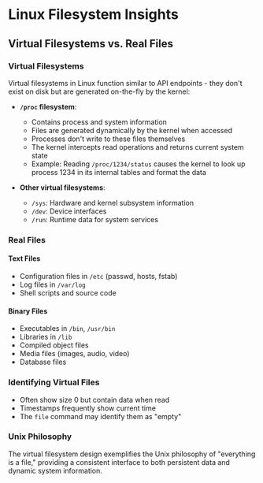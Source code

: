 # Linux Filesystem Insights

## Virtual Filesystems vs. Real Files

### Virtual Filesystems
Virtual filesystems in Linux function similar to API endpoints - they don't exist on disk but are generated on-the-fly by the kernel:

- **`/proc` filesystem**: 
  - Contains process and system information
  - Files are generated dynamically by the kernel when accessed
  - Processes don't write to these files themselves
  - The kernel intercepts read operations and returns current system state
  - Example: Reading `/proc/1234/status` causes the kernel to look up process 1234 in its internal tables and format the data

- **Other virtual filesystems**:
  - `/sys`: Hardware and kernel subsystem information
  - `/dev`: Device interfaces
  - `/run`: Runtime data for system services

### Real Files

#### Text Files
- Configuration files in `/etc` (passwd, hosts, fstab)
- Log files in `/var/log`
- Shell scripts and source code

#### Binary Files
- Executables in `/bin`, `/usr/bin`
- Libraries in `/lib`
- Compiled object files
- Media files (images, audio, video)
- Database files

### Identifying Virtual Files
- Often show size 0 but contain data when read
- Timestamps frequently show current time
- The `file` command may identify them as "empty"

### Unix Philosophy
The virtual filesystem design exemplifies the Unix philosophy of "everything is a file," providing a consistent interface to both persistent data and dynamic system information.
